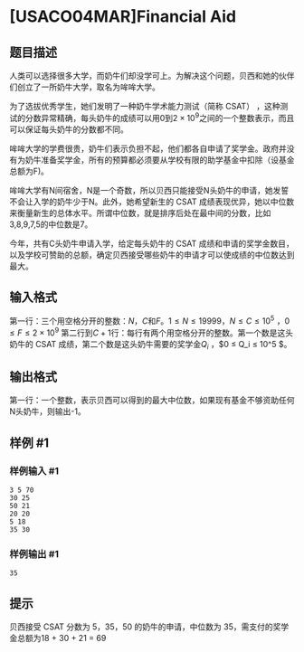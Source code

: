 # [USACO04MAR]Financial Aid

## 题目描述

   人类可以选择很多大学，而奶牛们却没学可上。为解决这个问题，贝西和她的伙伴们创立了一所奶牛大学，取名为哞哞大学。

   为了选拔优秀学生，她们发明了一种奶牛学术能力测试（简称 CSAT） ，这种测试的分数异常精确，每头奶牛的成绩可以用$0$到$2×10^9$之间的一个整数表示，而且可以保证每头奶牛的分数都不同。

   哞哞大学的学费很贵，奶牛们表示负担不起，他们都各自申请了奖学金。政府并没有为奶牛准备奖学金，所有的预算都必须要从学校有限的助学基金中扣除（设基金总额为F)。

   哞哞大学有N间宿舍，N是一个奇数，所以贝西只能接受N头奶牛的申请，她发誓不会让入学的奶牛少于N。此外，她希望新生的 CSAT 成绩表现优异，她以中位数来衡量新生的总体水平。所谓中位数，就是排序后处在最中间的分数，比如3,8,9,7,5的中位数是7。

   今年，共有C头奶牛申请入学，给定每头奶牛的 CSAT 成绩和申请的奖学金数目，以及学校可赞助的总额，确定贝西接受哪些奶牛的申请才可以使成绩的中位数达到最大。

## 输入格式

第一行：三个用空格分开的整数：$N$，$C$和$F$。$1 ≤ N ≤ 19999$，$N ≤ C ≤ 10^5$ ，$0 ≤ F ≤ 2 × 10^9$
第二行到$C + 1$行：每行有两个用空格分开的整数。第一个数是这头奶牛的 CSAT 成绩，第二个数是这头奶牛需要的奖学金$Q_i$ ，$0 ≤ Q_i ≤ 10^5 $。

## 输出格式

第一行：一个整数，表示贝西可以得到的最大中位数，如果现有基金不够资助任何N头奶牛，则输出-1。

## 样例 #1

### 样例输入 #1
```
3 5 70
30 25
50 21
20 20
5 18
35 30
```

### 样例输出 #1

```
35
```

## 提示

贝西接受 CSAT 分数为 5，35，50 的奶牛的申请，中位数为 35，需支付的奖学金总额为18 + 30 + 21 = 69
